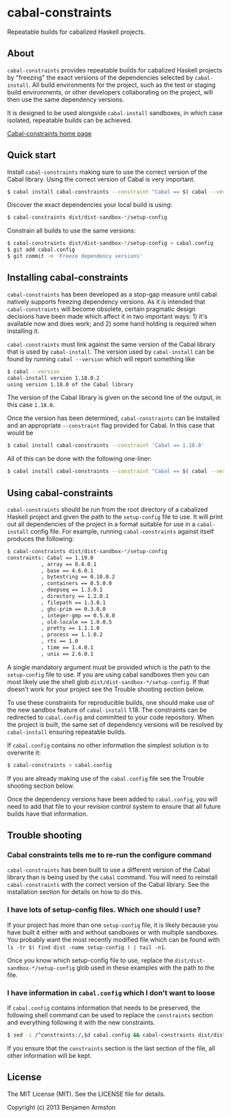 # cabal-constraints

Repeatable builds for cabalized Haskell projects.


## About

`cabal-constraints` provides repeatable builds for cabalized Haskell projects
by "freezing" the exact versions of the dependencies selected by
`cabal-install`. All build environments for the project, such as the test or
staging build environments, or other developers collaborating on the project,
will then use the same dependency versions.

It is designed to be used alongside `cabal-install` sandboxes, in which case
isolated, repeatable builds can be achieved.

[Cabal-constraints home page](https://github.com/benarmston/cabal-constraints/)


## Quick start

Install `cabal-constraints` making sure to use the correct version of the
Cabal library. Using the correct version of Cabal is very important.

```sh
$ cabal install cabal-constraints --constraint "Cabal == $( cabal --version | grep 'Cabal library' | cut -f3 -d' ' )"
```

Discover the exact dependencies your local build is using:

```sh
$ cabal-constraints dist/dist-sandbox-*/setup-config
```

Constrain all builds to use the same versions:

```sh
$ cabal-constraints dist/dist-sandbox-*/setup-config > cabal.config
$ git add cabal.config
$ git commit -m 'Freeze dependency versions'
```


## Installing cabal-constraints

`cabal-constraints` has been developed as a stop-gap measure until cabal
natively supports freezing dependency versions.  As it is intended that
`cabal-constraints` will become obsolete, certain pragmatic design decisions
have been made which affect it in two important ways: 1) it's available now
and does work; and 2) some hand holding is required when installing it.

`cabal-constraints` must link against the same version of the Cabal library
that is used by `cabal-install`.  The version used by `cabal-install` can be
found by running `cabal --version` which will report something like

```sh
$ cabal --version
cabal-install version 1.18.0.2
using version 1.18.0 of the Cabal library
```

The version of the Cabal library is given on the second line of the output,
in this case `1.18.0`.

Once the version has been determined, `cabal-constraints` can be installed and
an appropriate `--constraint` flag provided for Cabal. In this case that would
be

```sh
$ cabal install cabal-constraints --constraint 'Cabal == 1.18.0'
```

All of this can be done with the following one-liner:


```sh
$ cabal install cabal-constraints --constraint "Cabal == $( cabal --version | grep 'Cabal library' | cut -f3 -d' ' )"
```


## Using cabal-constraints

`cabal-constraints` should be run from the root directory of a cabalized
Haskell project and given the path to the `setup-config` file to use. It will
print out all dependencies of the project in a format suitable for use in a
`cabal-install` config file. For example, running `cabal-constraints` against
itself produces the following:

```sh
$ cabal-constraints dist/dist-sandbox-*/setup-config
constraints: Cabal == 1.19.0
           , array == 0.4.0.1
           , base == 4.6.0.1
           , bytestring == 0.10.0.2
           , containers == 0.5.0.0
           , deepseq == 1.3.0.1
           , directory == 1.2.0.1
           , filepath == 1.3.0.1
           , ghc-prim == 0.3.0.0
           , integer-gmp == 0.5.0.0
           , old-locale == 1.0.0.5
           , pretty == 1.1.1.0
           , process == 1.1.0.2
           , rts == 1.0
           , time == 1.4.0.1
           , unix == 2.6.0.1
```

A single mandatory argument must be provided which is the path to the
`setup-config` file to use. If you are using cabal sandboxes then you can most
likely use the shell glob `dist/dist-sandbox-*/setup-config`. If that doesn't
work for your project see the Trouble shooting section below.

To use these constraints for reproducible builds, one should make use of the
new sandbox feature of `cabal-install` 1.18. The constraints can be redirected
to `cabal.config` and committed to your code repository.  When the project is
built, the same set of dependency versions will be resolved by `cabal-install`
ensuring repeatable builds.

If `cabal.config` contains no other information the simplest solution is to
overwrite it:

```sh
$ cabal-constraints > cabal.config
```

If you are already making use of the `cabal.config` file see the Trouble
shooting section below.

Once the dependency versions have been added to `cabal.config`, you will need
to add that file to your revision control system to ensure that all future
builds have that information.


## Trouble shooting

### Cabal constraints tells me to re-run the configure command

`cabal-constraints` has been built to use a different version of the Cabal
library than is being used by the `cabal` command. You will need to reinstall
`cabal-constraints` with the correct version of the Cabal library. See the
installation section for details on how to do this.


### I have lots of setup-config files. Which one should I use?

If your project has more than one `setup-config` file, it is likely because
you have built it either with and without sandboxes or with multiple
sandboxes.  You probably want the most recently modified file which can be
found with `ls -tr $( find dist -name setup-config ) | tail -n1`.

Once you know which setup-config file to use, replace the
`dist/dist-sandbox-*/setup-config` glob used in these examples with the path
to the file.


### I have information in `cabal.config` which I don't want to loose

If `cabal.config` contains information that needs to be preserved, the
following shell command can be used to replace the `constraints` section and
everything following it with the new constraints.

```sh
$ sed -i /^constraints:/,$d cabal.config && cabal-constraints dist/dist-sandbox-*/setup-config >> cabal.config
```

If you ensure that the `constraints` section is the last section of the file,
all other information will be kept.



## License

The MIT License (MIT). See the LICENSE file for details.

Copyright (c) 2013 Benjamen Armston
